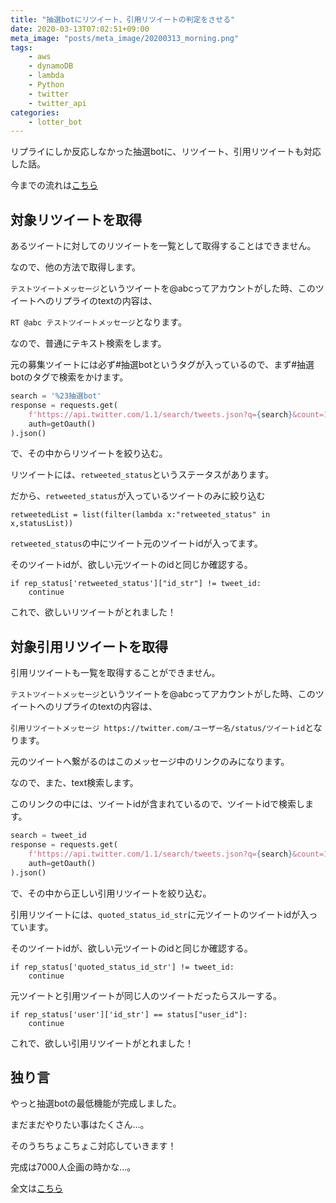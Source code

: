 ```yaml
---
title: "抽選botにリツイート、引用リツイートの判定をさせる"
date: 2020-03-13T07:02:51+09:00
meta_image: "posts/meta_image/20200313_morning.png"
tags: 
    - aws
    - dynamoDB
    - lambda
    - Python
    - twitter
    - twitter_api
categories: 
    - lotter_bot
---
```


リプライにしか反応しなかった抽選botに、リツイート、引用リツイートも対応した話。

今までの流れは[こちら](../../categories/lotter_bot/)

## 対象リツイートを取得

あるツイートに対してのリツイートを一覧として取得することはできません。

なので、他の方法で取得します。

`テストツイートメッセージ`というツイートを@abcってアカウントがした時、このツイートヘのリプライのtextの内容は、

`RT @abc テストツイートメッセージ`となります。

なので、普通にテキスト検索をします。

元の募集ツイートには必ず#抽選botというタグが入っているので、まず#抽選botのタグで検索をかけます。

```py
search = '%23抽選bot'
response = requests.get(
    f'https://api.twitter.com/1.1/search/tweets.json?q={search}&count=10&lang=ja&result_type=mixed&tweet_mode=extended',
    auth=getOauth()
).json()
```

で、その中からリツイートを絞り込む。

リツイートには、`retweeted_status`というステータスがあります。

だから、`retweeted_status`が入っているツイートのみに絞り込む

```
retweetedList = list(filter(lambda x:"retweeted_status" in x,statusList))
```

`retweeted_status`の中にツイート元のツイートidが入ってます。

そのツイートidが、欲しい元ツイートのidと同じか確認する。

```
if rep_status['retweeted_status']["id_str"] != tweet_id:
    continue
```

これで、欲しいリツイートがとれました！


## 対象引用リツイートを取得

引用リツイートも一覧を取得することができません。

`テストツイートメッセージ`というツイートを@abcってアカウントがした時、このツイートヘのリプライのtextの内容は、

`引用リツイートメッセージ https://twitter.com/ユーザー名/status/ツイートid`となります。

元のツイートへ繋がるのはこのメッセージ中のリンクのみになります。

なので、また、text検索します。

このリンクの中には、ツイートidが含まれているので、ツイートidで検索します。


```py
search = tweet_id
response = requests.get(
    f'https://api.twitter.com/1.1/search/tweets.json?q={search}&count=10&lang=ja&result_type=mixed&tweet_mode=extended',
    auth=getOauth()
).json()
```

で、その中から正しい引用リツイートを絞り込む。

引用リツイートには、`quoted_status_id_str`に元ツイートのツイートidが入っています。

そのツイートidが、欲しい元ツイートのidと同じか確認する。

```
if rep_status['quoted_status_id_str'] != tweet_id:
    continue
```

元ツイートと引用ツイートが同じ人のツイートだったらスルーする。

```
if rep_status['user']['id_str'] == status["user_id"]:
    continue
```

これで、欲しい引用リツイートがとれました！

## 独り言

やっと抽選botの最低機能が完成しました。

まだまだやりたい事はたくさん…。

そのうちちょこちょこ対応していきます！

完成は7000人企画の時かな…。

全文は[こちら](https://github.com/runau/twitter_pub/blob/master/src/twitterLotteryBot/lambda_function.py)

